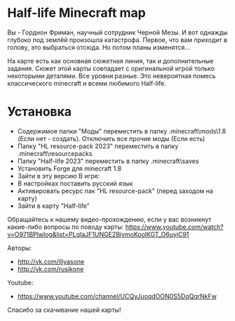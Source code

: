 # Half-life Minecraft map
Вы - Горднон Фриман, научный сотрудник Черной Мезы. И вот однажды глубоко под землёй произошла катастрофа. Первое, что вам приходит в голову, это выбраться отсюда. Но потом планы изменятся...

На карте есть как основная сюжетная линия, так и дополнительные задания.
Сюжет этой карты совпадает с оригинальной игрой только некоторыми деталями. Все уровни разные. Это невероятная помесь классического minecraft и всеми любимого Half-life.
# Установка

- Содержимое папки "Моды" переместить в папку .minecraft\mods\1.8 (Если нет - создать). Отключить все прочие моды (Если есть)
- Папку "HL resource-pack 2023" переместить в папку .minecraft\resourcepacks
- Папку "Half-life 2023" переместить в папку .minecraft\saves
- Установить Forge для minecraft 1.8
- Зайти в эту версию
В игре:
- В настройках поставить русский язык
- Активировать ресурс пак "HL resource-pack" (перед заходом на карту)
- Зайти в карту "Half-life"

Обращайтесь к нашему видео-прохождению, если у вас возникнут какие-либо вопросы по поводу карты:
https://www.youtube.com/watch?v=O971BPlwIog&list=PLqIaJF1UNGE2BiymoKoolKGT_O6uyjC91

Авторы:
- http://vk.com/iliyasone
- http://vk.com/rusikone

Youtube:
- https://www.youtube.com/channel/UCQyJuoqdOON0S5DqQqrNkFw

Спасибо за скачивание нашей карты!
